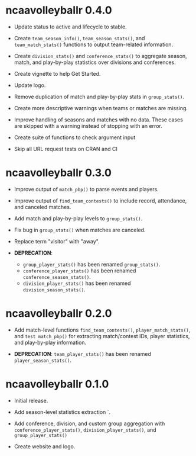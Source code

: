 # ncaavolleyballr 0.4.0

* Update status to active and lifecycle to stable.

* Create `team_season_info()`, `team_season_stats()`, and `team_match_stats()` functions to output team-related information.

* Create `division_stats()` and `conference_stats()` to aggregate season, match, and play-by-play statistics over divisions and conferences.

* Create vignette to help Get Started.

* Update logo.

* Remove duplication of match and play-by-play stats in `group_stats()`.

* Create more descriptive warnings when teams or matches are missing.

* Improve handling of seasons and matches with no data. These cases are skipped with a warning instead of stopping with an error.

* Create suite of functions to check argument input

* Skip all URL request tests on CRAN and CI

# ncaavolleyballr 0.3.0

* Improve output of `match_pbp()` to parse events and players.

* Improve output of `find_team_contests()` to include record, attendance, and canceled matches.

* Add match and play-by-play levels to `group_stats()`.

* Fix bug in `group_stats()` when matches are canceled.

* Replace term "visitor" with "away".

* **DEPRECATION**: 
  - `group_player_stats()` has been renamed `group_stats()`.
  - `conference_player_stats()` has been renamed `conference_season_stats()`.
  - `division_player_stats()` has been renamed `division_season_stats()`.
  

# ncaavolleyballr 0.2.0

* Add match-level functions `find_team_contests()`, `player_match_stats()`, and `test match_pbp()` for extracting match/contest IDs, player statistics, and play-by-play information.

* **DEPRECATION**: `team_player_stats()` has been renamed `player_season_stats()`.

# ncaavolleyballr 0.1.0

* Initial release.

* Add season-level statistics extraction `.

* Add conference, division, and custom group aggregation with `conference_player_stats()`, `division_player_stats()`, and `group_player_stats()`

* Create website and logo.
